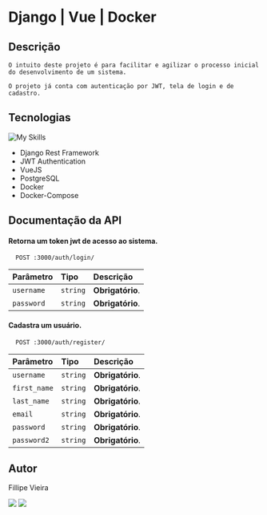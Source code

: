 # Django | Vue | Docker

## Descrição

`O intuito deste projeto é para facilitar e agilizar o processo inicial do desenvolvimento de um sistema.`

`O projeto já conta com autenticação por JWT, tela de login e de cadastro.`




## Tecnologias

![My Skills](https://skillicons.dev/icons?i=python,django,postgresql,vue,javascript,bootstrap,docker)     


- Django Rest Framework
- JWT Authentication
- VueJS
- PostgreSQL
- Docker
- Docker-Compose




## Documentação da API

#### Retorna um token jwt de acesso ao sistema.

```http
  POST :3000/auth/login/
```

| Parâmetro  | Tipo     | Descrição        |
| :--------- | :------- | :--------------- |
| `username` | `string` | **Obrigatório**. |
| `password` | `string` | **Obrigatório**. |

#### Cadastra um usuário.

```http
  POST :3000/auth/register/
```

| Parâmetro   | Tipo     | Descrição        |
| :---------- | :------- | :--------------- |
| `username`  | `string` | **Obrigatório**. |
| `first_name`| `string` | **Obrigatório**. |
| `last_name` | `string` | **Obrigatório**. |
| `email`     | `string` | **Obrigatório**. |
| `password`  | `string` | **Obrigatório**. |
| `password2` | `string` | **Obrigatório**. |




## Autor
<p>Fillipe Vieira</p>
<a target="_blank" href="http://www.github.com/fillipevieira92"><img src="https://img.icons8.com/fluency/48/000000/github.png"/></a>
<a target="_blank" href="http://www.linkedin.com/in/fillipevieira92"><img src="https://img.icons8.com/color/48/000000/linkedin-circled--v1.png"/></a>

